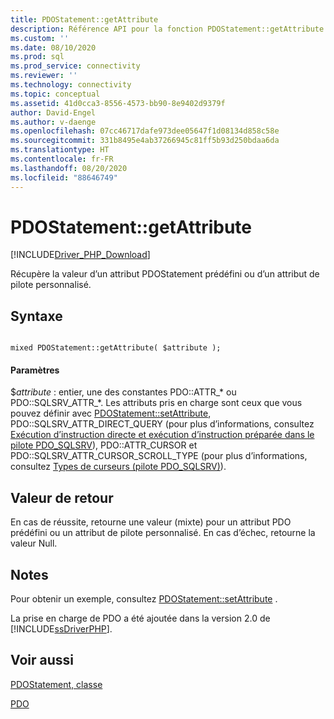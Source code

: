 ```yaml
---
title: PDOStatement::getAttribute
description: Référence API pour la fonction PDOStatement::getAttribute dans le Pilote Microsoft PDO_SQLSRV pour PHP pour SQL Server.
ms.custom: ''
ms.date: 08/10/2020
ms.prod: sql
ms.prod_service: connectivity
ms.reviewer: ''
ms.technology: connectivity
ms.topic: conceptual
ms.assetid: 41d0cca3-8556-4573-bb90-8e9402d9379f
author: David-Engel
ms.author: v-daenge
ms.openlocfilehash: 07cc46717dafe973dee05647f1d08134d858c58e
ms.sourcegitcommit: 331b8495e4ab37266945c81ff5b93d250bdaa6da
ms.translationtype: HT
ms.contentlocale: fr-FR
ms.lasthandoff: 08/20/2020
ms.locfileid: "88646749"
---
```

# <a name="pdostatementgetattribute"></a>PDOStatement::getAttribute
[!INCLUDE[Driver_PHP_Download](../../includes/driver_php_download.md)]

Récupère la valeur d’un attribut PDOStatement prédéfini ou d’un attribut de pilote personnalisé.  
  
## <a name="syntax"></a>Syntaxe  
  
```  
  
mixed PDOStatement::getAttribute( $attribute );  
```  
  
#### <a name="parameters"></a>Paramètres  
$*attribute* : entier, une des constantes PDO::ATTR_* ou PDO::SQLSRV_ATTR_\*. Les attributs pris en charge sont ceux que vous pouvez définir avec [PDOStatement::setAttribute](../../connect/php/pdostatement-setattribute.md), PDO::SQLSRV_ATTR_DIRECT_QUERY (pour plus d’informations, consultez [Exécution d’instruction directe et exécution d’instruction préparée dans le pilote PDO_SQLSRV](../../connect/php/direct-statement-execution-prepared-statement-execution-pdo-sqlsrv-driver.md)), PDO::ATTR_CURSOR et PDO::SQLSRV_ATTR_CURSOR_SCROLL_TYPE (pour plus d’informations, consultez [Types de curseurs (pilote PDO_SQLSRV)](../../connect/php/cursor-types-pdo-sqlsrv-driver.md)).  
  
## <a name="return-value"></a>Valeur de retour  
En cas de réussite, retourne une valeur (mixte) pour un attribut PDO prédéfini ou un attribut de pilote personnalisé. En cas d’échec, retourne la valeur Null.  
  
## <a name="remarks"></a>Notes  
Pour obtenir un exemple, consultez [PDOStatement::setAttribute](../../connect/php/pdostatement-setattribute.md) .  
  
La prise en charge de PDO a été ajoutée dans la version 2.0 de [!INCLUDE[ssDriverPHP](../../includes/ssdriverphp_md.md)].  
  
## <a name="see-also"></a>Voir aussi  
[PDOStatement, classe](../../connect/php/pdostatement-class.md)

[PDO](https://php.net/manual/book.pdo.php)  
  
